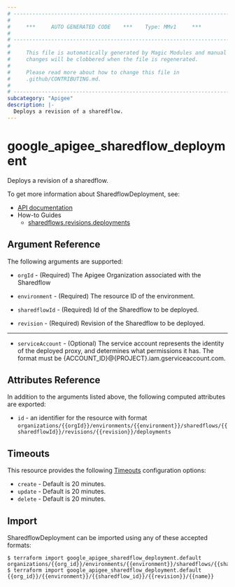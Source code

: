 ```yaml
---
# ----------------------------------------------------------------------------
#
#     ***     AUTO GENERATED CODE    ***    Type: MMv1     ***
#
# ----------------------------------------------------------------------------
#
#     This file is automatically generated by Magic Modules and manual
#     changes will be clobbered when the file is regenerated.
#
#     Please read more about how to change this file in
#     .github/CONTRIBUTING.md.
#
# ----------------------------------------------------------------------------
subcategory: "Apigee"
description: |-
  Deploys a revision of a sharedflow.
---
```


# google\_apigee\_sharedflow\_deployment

Deploys a revision of a sharedflow.

To get more information about SharedflowDeployment, see:

* [API documentation](https://cloud.google.com/apigee/docs/reference/apis/apigee/rest/v1/organizations.environments.sharedflows.revisions.deployments)
* How-to Guides
  * [sharedflows.revisions.deployments](https://cloud.google.com/apigee/docs/reference/apis/apigee/rest/v1/organizations.environments.sharedflows.revisions.deployments)

## Argument Reference

The following arguments are supported:

*   `orgId` -
    (Required)
    The Apigee Organization associated with the Sharedflow

*   `environment` -
    (Required)
    The resource ID of the environment.

*   `sharedflowId` -
    (Required)
    Id of the Sharedflow to be deployed.

*   `revision` -
    (Required)
    Revision of the Sharedflow to be deployed.

***

* `serviceAccount` -
  (Optional)
  The service account represents the identity of the deployed proxy, and determines what permissions it has. The format must be {ACCOUNT\_ID}@{PROJECT}.iam.gserviceaccount.com.

## Attributes Reference

In addition to the arguments listed above, the following computed attributes are exported:

* `id` - an identifier for the resource with format `organizations/{{orgId}}/environments/{{environment}}/sharedflows/{{sharedflowId}}/revisions/{{revision}}/deployments`

## Timeouts

This resource provides the following
[Timeouts](https://developer.hashicorp.com/terraform/plugin/sdkv2/resources/retries-and-customizable-timeouts) configuration options:

* `create` - Default is 20 minutes.
* `update` - Default is 20 minutes.
* `delete` - Default is 20 minutes.

## Import

SharedflowDeployment can be imported using any of these accepted formats:

```console
$ terraform import google_apigee_sharedflow_deployment.default organizations/{{org_id}}/environments/{{environment}}/sharedflows/{{sharedflow_id}}/revisions/{{revision}}/deployments/{{name}}
$ terraform import google_apigee_sharedflow_deployment.default {{org_id}}/{{environment}}/{{sharedflow_id}}/{{revision}}/{{name}}
```
